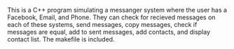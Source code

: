 This is a C++ program simulating a messanger system where the user has a Facebook, Email, and Phone. They can check for recieved messages on each of these systems, send messages, copy messages, check if messages are equal, add to sent messages, add contacts, and display contact list. The makefile is included.

